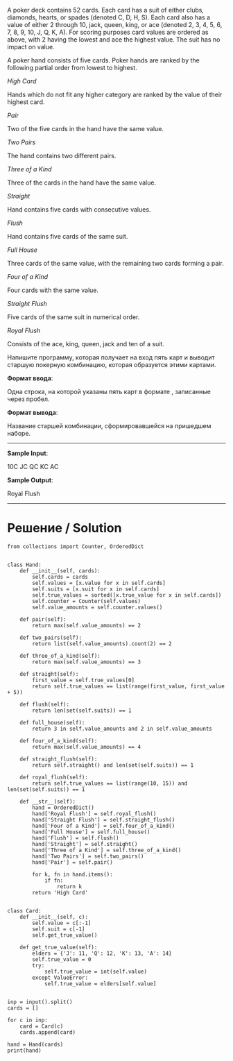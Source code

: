 A poker deck contains 52 cards. Each card has a suit of either clubs, diamonds, hearts, or spades (denoted C, D, H, S). Each card also has a value of either 2 through 10, jack, queen, king, or ace (denoted 2, 3, 4, 5, 6, 7, 8, 9, 10, J, Q, K, A). For scoring purposes card values are ordered as above, with 2 having the lowest and ace the highest value. The suit has no impact on value.

A poker hand consists of five cards. Poker hands are ranked by the following partial order from lowest to highest.


*High Card*

Hands which do not fit any higher category are ranked by the value of their highest card.

*Pair*

Two of the five cards in the hand have the same value.

*Two Pairs*

The hand contains two different pairs.

*Three of a Kind*

Three of the cards in the hand have the same value.

*Straight*

Hand contains five cards with consecutive values.

*Flush*

Hand contains five cards of the same suit.

*Full House*

Three cards of the same value, with the remaining two cards forming a pair.

*Four of a Kind*

Four cards with the same value.

*Straight Flush*

Five cards of the same suit in numerical order.

*Royal Flush*

Consists of the ace, king, queen, jack and ten of a suit.


﻿Напишите программу, которая получает на вход пять карт и выводит старшую покерную комбинацию, которая образуется этими картами.

**Формат ввода**:

Одна строка, на которой указаны пять карт в формате <value><suit>, записанные через пробел.

**Формат вывода**:

Название старшей комбинации, сформировавшейся на пришедшем наборе.

---

**Sample Input**:

10C JC QC KC AC

**Sample Output**:

Royal Flush

---

# Решение / Solution

```
from collections import Counter, OrderedDict


class Hand:
    def __init__(self, cards):
        self.cards = cards
        self.values = [x.value for x in self.cards]
        self.suits = [x.suit for x in self.cards]
        self.true_values = sorted([x.true_value for x in self.cards])
        self.counter = Counter(self.values)
        self.value_amounts = self.counter.values()

    def pair(self):
        return max(self.value_amounts) == 2

    def two_pairs(self):
        return list(self.value_amounts).count(2) == 2

    def three_of_a_kind(self):
        return max(self.value_amounts) == 3

    def straight(self):
        first_value = self.true_values[0]
        return self.true_values == list(range(first_value, first_value + 5))

    def flush(self):
        return len(set(self.suits)) == 1

    def full_house(self):
        return 3 in self.value_amounts and 2 in self.value_amounts

    def four_of_a_kind(self):
        return max(self.value_amounts) == 4

    def straight_flush(self):
        return self.straight() and len(set(self.suits)) == 1

    def royal_flush(self):
        return self.true_values == list(range(10, 15)) and len(set(self.suits)) == 1

    def __str__(self):
        hand = OrderedDict()
        hand['Royal Flush'] = self.royal_flush()
        hand['Straight Flush'] = self.straight_flush()
        hand['Four of a Kind'] = self.four_of_a_kind()
        hand['Full House'] = self.full_house()
        hand['Flush'] = self.flush()
        hand['Straight'] = self.straight()
        hand['Three of a Kind'] = self.three_of_a_kind()
        hand['Two Pairs'] = self.two_pairs()
        hand['Pair'] = self.pair()

        for k, fn in hand.items():
            if fn:
                return k
        return 'High Card'


class Card:
    def __init__(self, c):
        self.value = c[:-1]
        self.suit = c[-1]
        self.get_true_value()

    def get_true_value(self):
        elders = {'J': 11, 'Q': 12, 'K': 13, 'A': 14}
        self.true_value = 0
        try:
            self.true_value = int(self.value)
        except ValueError:
            self.true_value = elders[self.value]


inp = input().split()
cards = []

for c in inp:
    card = Card(c)
    cards.append(card)

hand = Hand(cards)
print(hand)
```

